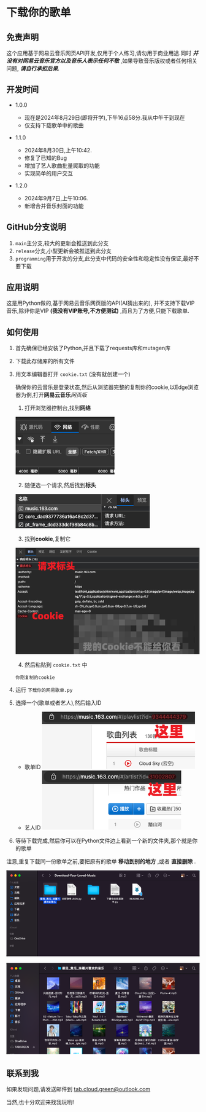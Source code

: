 # 下载你的歌单
## 免责声明
这个应用基于网易云音乐网页API开发,仅用于个人练习,请勿用于商业用途.同时 ***并没有对网易云音乐官方以及音乐人表示任何不敬*** ,如果导致音乐版权或者任何相关问题, ***请自行承担后果***.
## 开发时间
- 1.0.0

    - 现在是2024年8月29日(即将开学),下午16点58分.我从中午干到现在
    - 仅支持下载歌单中的歌曲
- 1.1.0

    - 2024年8月30日,上午10:42.
    - 修复了已知的Bug
    - 增加了艺人歌曲批量爬取的功能
    - 实现简单的用户交互
- 1.2.0
    - 2024年9月7日,上午10:06.
    - 新增合并音乐封面的功能
## GitHub分支说明
1. `main`主分支,较大的更新会推送到此分支
2. `release`分支,小型更新会被推送到此分支
3. `programming`用于开发的分支,此分支中代码的安全性和稳定性没有保证,最好不要下载
## 应用说明
这是用Python做的,基于网易云音乐网页版的API(AI猜出来的),
并不支持下载VIP音乐,除非你是VIP **(我没有VIP账号,不方便测试)** ,而且为了方便,只能下载歌单.
## 如何使用
1. 首先确保已经安装了Python,并且下载了requests库和mutagen库
2. 下载此存储库的所有文件
3. 用文本编辑器打开 `cookie.txt` (没有就创建一个)

    确保你的云音乐是登录状态,然后从浏览器完整的复制你的cookie,以Edge浏览器为例,打开**网易云音乐***网页版*

    1. 打开浏览器控制台,找到**网络**

    ![打开控制台](/截图/打开控制台.png) 

    2. 随便选一个请求,然后找到**标头**

    ![随便选一个请求](/截图/随便选一个请求.png)

    3. 找到**cookie**,复制它

    ![复制cookie](/截图/找到Cookie.png)

    4. 然后粘贴到 `cookie.txt` 中

    ```Text
    你刚复制的cookie
    ```

4. 运行 `下载你的网易歌单.py`
5. 选择一个(歌单或者艺人),然后输入ID

    - 歌单ID
    ![歌单ID](/截图/歌单ID.png)
    - 艺人ID
    ![艺人ID](/截图/艺人ID.png)

6. 等待下载完成,然后你可以在Python文件边上看到一个新的文件夹,那个就是你的歌单

注意,重复下载同一份歌单之前,要把原有的歌单 **移动到别的地方** ,或者 **直接删除** .

![找到歌单](/截图/找到你的歌单.png)

![歌单](/截图/歌单.png)

## 联系到我
如果发现问题,请发送邮件到
[tab.cloud.green@outlook.com](mailto:tab.cloud.green@outlook.com)

当然,也十分欢迎来找我玩哟!